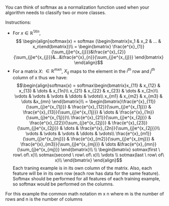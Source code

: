 You can think of softmax as a normalization function used when your algorithm needs to classify two or more classes.

Instructions:
- For $x \in \mathbb{R}^{1Xn}$,
$$ \begin{align}softmax(x) = softmax (\begin{bmatrix}x_1 & x_2 & ... & x_n\end{bmatrix})\\
= \begin{bmatrix} \frac{e^{x}_{1}}{\sum_{j}e^{x_{j}}}&\frac{e^{x}_{2}}{\sum_{j}e^{x_{j}}}&...&\frac{e^{x}_{n}}{\sum_{j}e^{x_{j}}}  \end{bmatrix} \end{align}$$
- For a matrix *X*: $\in \mathbb{R}^{mxn}$, $X_{ij}$ maps to the element in the $i^{th}$ row and $j^{th}$ column of x thus we have:
$$\begin{align}softmax(x) = softmax\begin{bmatrix}x_{11} & x_{12} & x_{13} & \dots & x_{1n}\\
x_{21} & x_{22} & x_{23} & \dots & x_{2n}\\
\vdots & \vdots & \vdots & \ddots & \vdots\\
x_{m1} & x_{m2} & x_{m3} & \dots &x_{mn}
\end{bmatrix}\\
= 
\begin{bmatrix}\frac{e^{x}_{11}}{\sum_{j}e^{x_{1j}}} & \frac{e^{x}_{12}}{\sum_{j}e^{x_{1j}}} & \frac{e^{x}_{13}}{\sum_{j}e^{x_{1j}}} & \dots & \frac{e^{x}_{1n}}{\sum_{j}e^{x_{1j}}}\\
\frac{e^{x}_{21}}{\sum_{j}e^{x_{2j}}} & \frac{e^{x}_{22}}{\sum_{j}e^{x_{2j}}} & \frac{e^{x}_{23}}{\sum_{j}e^{x_{2j}}} & \dots & \frac{e^{x}_{2n}}{\sum_{j}e^{x_{2j}}}\\
\vdots & \vdots & \vdots & \ddots & \vdots\\
\frac{e^{x}_{m1}}{\sum_{j}e^{x_{mj}}} & \frac{e^{x}_{m2}}{\sum_{j}e^{x_{mj}}} & \frac{e^{x}_{m3}}{\sum_{j}e^{x_{mj}}} & \dots &\frac{e^{x}_{mn}}{\sum_{j}e^{x_{mj}}}
\end{bmatrix}\\
\\
\begin{bmatrix}
sotmax(first \ row\ of\ x)\\
sotmax(second \ row\ of\ x)\\
\vdots \\
sotmax(last \ row\ of\ x)\\
\end{bmatrix}
\end{align}$$
Each traning example is in its own column of the matrix. Also, each feature will be in its own row (each row has data for the same feature).
Softmax should be performed for all features of each training example, so softmax would be performed on the columns.

For this example the common math notation m x n
where m is the number of rows and n is the number of columns



